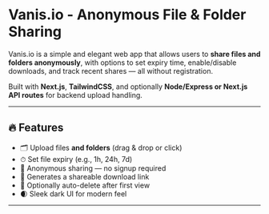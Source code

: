 # Vanis.io - Anonymous File & Folder Sharing

Vanis.io is a simple and elegant web app that allows users to **share files and folders anonymously**, with options to set expiry time, enable/disable downloads, and track recent shares — all without registration.

Built with **Next.js**, **TailwindCSS**, and optionally **Node/Express or Next.js API routes** for backend upload handling.

---

## 🔥 Features

- 🗂 Upload files **and folders** (drag & drop or click)
- ⏱ Set file expiry (e.g., 1h, 24h, 7d)
- 🔐 Anonymous sharing — no signup required
- 🔗 Generates a shareable download link
- 🧨 Optionally auto-delete after first view
- 🌒 Sleek dark UI for modern feel

---